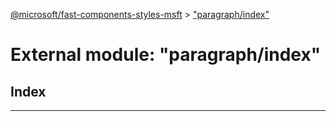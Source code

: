 [@microsoft/fast-components-styles-msft](../README.md) > ["paragraph/index"](../modules/_paragraph_index_.md)

# External module: "paragraph/index"

## Index

---

